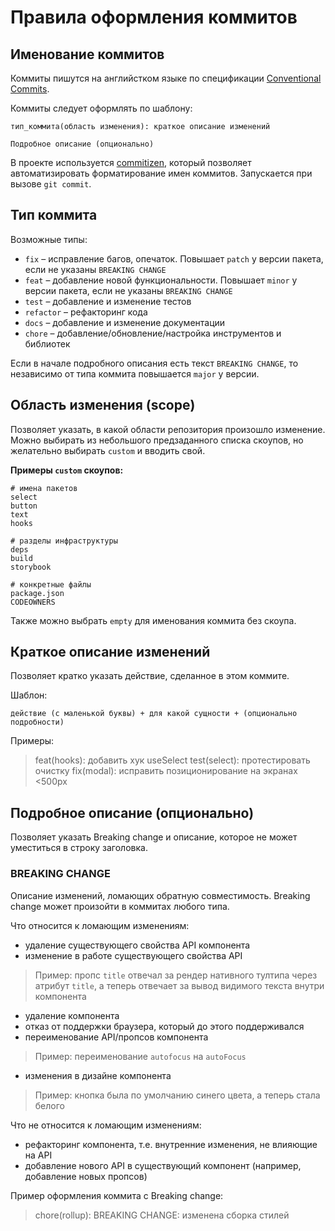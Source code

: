 # Правила оформления коммитов

## Именование коммитов

Коммиты пишутся на английстком языке по спецификации [Conventional Commits](https://www.conventionalcommits.org/en/v1.0.0/).

Коммиты следует оформлять по шаблону:

    тип_коммита(область изменения): краткое описание изменений

    Подробное описание (опционально)

В проекте используется [commitizen](http://commitizen.github.io/cz-cli/), который позволяет автоматизировать форматирование имен коммитов. Запускается при вызове `git commit`.

## Тип коммита

Возможные типы:

- `fix` – исправление багов, опечаток. Повышает `patch` у версии пакета, если не указаны `BREAKING CHANGE`
- `feat` – добавление новой функциональности. Повышает `minor` у версии пакета, если не указаны `BREAKING CHANGE`
- `test` – добавление и изменение тестов
- `refactor` – рефакторинг кода
- `docs` – добавление и изменение документации
- `chore` – добавление/обновление/настройка инструментов и библиотек

Если в начале подробного описания есть текст `BREAKING CHANGE`, то независимо от типа коммита повышается `major` у версии.

## Область изменения (scope)

Позволяет указать, в какой области репозитория произошло изменение.
Можно выбирать из небольшого предзаданного списка скоупов, но желательно выбирать `custom` и вводить свой.

**Примеры `custom` скоупов:**

    # имена пакетов
    select
    button
    text
    hooks

    # разделы инфраструктуры
    deps
    build
    storybook

    # конкретные файлы
    package.json
    CODEOWNERS

Также можно выбрать `empty` для именования коммита без скоупа.

## Краткое описание изменений

Позволяет кратко указать действие, сделанное в этом коммите.

Шаблон:

    действие (с маленькой буквы) + для какой сущности + (опционально подробности)

Примеры:

> feat(hooks): добавить хук useSelect
> test(select): протестировать очистку
> fix(modal): исправить позиционирование на экранах &lt;500px

## Подробное описание (опционально)

Позволяет указать Breaking change и описание, которое не может уместиться в строку заголовка.

### BREAKING CHANGE

Описание изменений, ломающих обратную совместимость. Breaking change может произойти в коммитах любого типа.

Что относится к ломающим изменениям:

- удаление существующего свойства API компонента
- изменение в работе существующего свойства API

> Пример: пропс `title` отвечал за рендер нативного тултипа через атрибут `title`, а теперь отвечает за вывод видимого текста внутри компонента

- удаление компонента
- отказ от поддержки браузера, который до этого поддерживался
- переименование API/пропсов компонента

> Пример: переименование `autofocus` на `autoFocus`

- изменения в дизайне компонента

> Пример: кнопка была по умолчанию синего цвета, а теперь стала белого

Что не относится к ломающим изменениям:

- рефакторинг компонента, т.е. внутренние изменения, не влияющие на API
- добавление нового API в существующий компонент (например, добавление новых пропсов)

Пример оформления коммита с Breaking change:

> chore(rollup):
> BREAKING CHANGE:
> изменена сборка стилей
